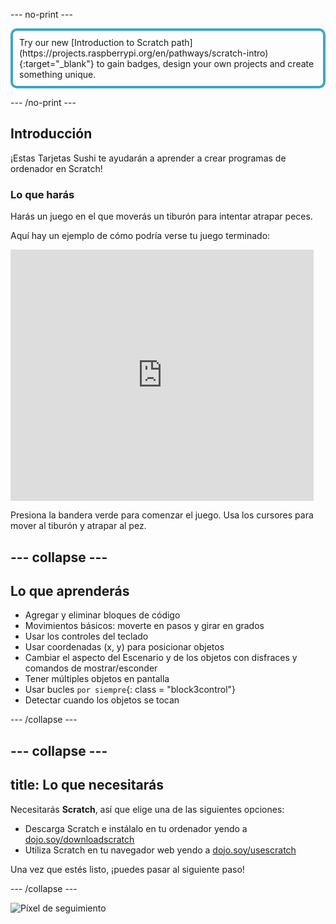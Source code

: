 \--- no-print \---

<p style="border: 4px solid #41a6c4; padding: 10px; border-radius: 10px;">
Try our new [Introduction to Scratch path](https://projects.raspberrypi.org/en/pathways/scratch-intro){:target="_blank"} to gain badges, design your own projects and create something unique.
</p>

\--- /no-print \---

## Introducción

¡Estas Tarjetas Sushi te ayudarán a aprender a crear programas de ordenador en Scratch!

### Lo que harás

Harás un juego en el que moverás un tiburón para intentar atrapar peces.

Aquí hay un ejemplo de cómo podría verse tu juego terminado:

<div class="scratch-preview">
  <iframe allowtransparency="true" width="485" height="402" src="https://scratch.mit.edu/projects/embed/205355052/?autostart=false" frameborder="0"></iframe>
</div>

Presiona la bandera verde para comenzar el juego. Usa los cursores para mover al tiburón y atrapar al pez.

## \--- collapse \---

## Lo que aprenderás

+ Agregar y eliminar bloques de código
+ Movimientos básicos: moverte en pasos y girar en grados
+ Usar los controles del teclado
+ Usar coordenadas (x, y) para posicionar objetos
+ Cambiar el aspecto del Escenario y de los objetos con disfraces y comandos de mostrar/esconder
+ Tener múltiples objetos en pantalla
+ Usar bucles `por siempre`{: class = "block3control"}
+ Detectar cuando los objetos se tocan

\--- /collapse \---

## \--- collapse \---

## title: Lo que necesitarás

Necesitarás **Scratch**, así que elige una de las siguientes opciones:

+ Descarga Scratch e instálalo en tu ordenador yendo a [dojo.soy/downloadscratch](http://dojo.soy/downloadscratch)
+ Utiliza Scratch en tu navegador web yendo a [dojo.soy/usescratch](http://dojo.soy/usescratch)

Una vez que estés listo, ¡puedes pasar al siguiente paso!

\--- /collapse \---

![Píxel de seguimiento](http://code.org/api/hour/begin_coderdojo_sushi.png)